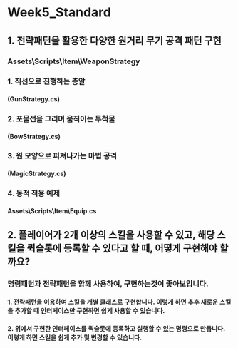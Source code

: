 # Week5_Standard
 
## 1. 전략패턴을 활용한 다양한 원거리 무기 공격 패턴 구현

### Assets\Scripts\Item\WeaponStrategy


### 1. 직선으로 진행하는 총알
#### (GunStrategy.cs)

### 2. 포물선을 그리며 움직이는 투척물
#### (BowStrategy.cs)

### 3. 원 모양으로 퍼져나가는 마법 공격
#### (MagicStrategy.cs)

### 4. 동적 적용 예제
#### Assets\Scripts\Item\Equip.cs

## 2. 플레이어가 2개 이상의 스킬을 사용할 수 있고, 해당 스킬을 퀵슬롯에 등록할 수 있다고 할 때, 어떻게 구현해야 할까요?

### 명령패턴과 전략패턴을 함께 사용하여, 구현하는것이 좋아보입니다.


#### 1. 전략패턴을 이용하여 스킬을 개별 클래스로 구현합니다. 이렇게 하면 추후 새로운 스킬을 추가할 때 인터페이스만 구현하면 쉽게 사용할 수 있습니다.

#### 2. 위에서 구현한 인터페이스를 퀵슬롯에 등록하고 실행할 수 있는 명령으로 만듭니다. 이렇게 하면 스킬을 쉽게 추가 및 변경할 수 있습니다.
